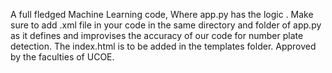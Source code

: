 A full fledged Machine Learning code, Where app.py has the logic .
Make sure to add .xml file in your code in the same directory and folder of app.py as it defines and improvises the accuracy of our code for number plate detection.
The index.html is to be added in the templates folder.
Approved by the faculties of UCOE.
